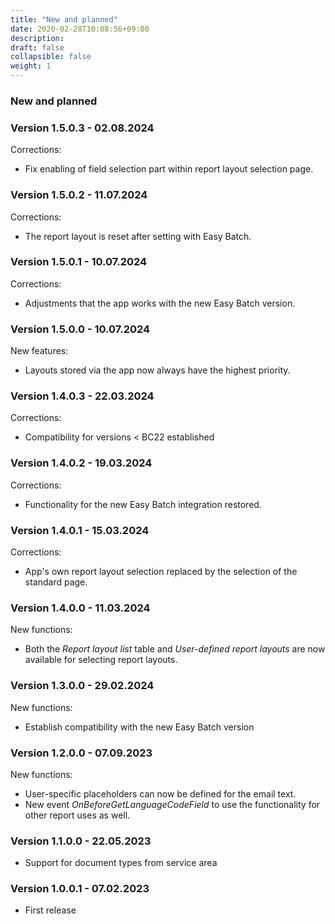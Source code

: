 ```yaml
---
title: "New and planned"
date: 2020-02-28T10:08:56+09:00
description: 
draft: false
collapsible: false
weight: 1
---
```


### New and planned

### Version 1.5.0.3 - 02.08.2024
Corrections:
- Fix enabling of field selection part within report layout selection page.

### Version 1.5.0.2 - 11.07.2024
Corrections:
- The report layout is reset after setting with Easy Batch.

### Version 1.5.0.1 - 10.07.2024
Corrections:
- Adjustments that the app works with the new Easy Batch version.

### Version 1.5.0.0 - 10.07.2024
New features:
- Layouts stored via the app now always have the highest priority.

### Version 1.4.0.3 - 22.03.2024
Corrections:
- Compatibility for versions < BC22 established

### Version 1.4.0.2 - 19.03.2024
Corrections:
- Functionality for the new Easy Batch integration restored.

### Version 1.4.0.1 - 15.03.2024
Corrections:
- App's own report layout selection replaced by the selection of the standard page.

### Version 1.4.0.0 - 11.03.2024
New functions:
- Both the *Report layout list* table and *User-defined report layouts* are now available for selecting report layouts.

### Version 1.3.0.0 - 29.02.2024
New functions:
- Establish compatibility with the new Easy Batch version

### Version 1.2.0.0 - 07.09.2023
New functions:
- User-specific placeholders can now be defined for the email text.
- New event *OnBeforeGetLanguageCodeField* to use the functionality for other report uses as well.

### Version 1.1.0.0 - 22.05.2023
- Support for document types from service area

### Version 1.0.0.1 - 07.02.2023
- First release
